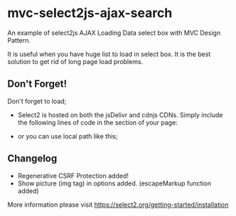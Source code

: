 # mvc-select2js-ajax-search

An example of select2js AJAX Loading Data select box with MVC Design Pattern.

It is useful when you have huge list to load in select box. It is the best solution to get rid of long page load problems.


## Don't Forget!

Don't forget to load;

* Select2 is hosted on both the jsDelivr and cdnjs CDNs. Simply include the following lines of code in the <head> section of your page:

<link href="https://cdn.jsdelivr.net/npm/select2@4.1.0-rc.0/dist/css/select2.min.css" rel="stylesheet" />
<script src="https://cdn.jsdelivr.net/npm/select2@4.1.0-rc.0/dist/js/select2.min.js"></script>

* or you can use local path like this;

<link href="path/to/select2.min.css" rel="stylesheet" />
<script src="path/to/select2.min.js"></script>

  
## Changelog
  
* Regenerative CSRF Protection added!
* Show picture (img tag) in options added. (escapeMarkup function added) 

  
More information please visit https://select2.org/getting-started/installation

